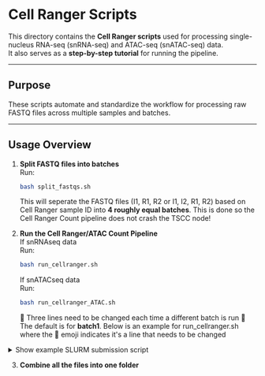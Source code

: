 # Cell Ranger Scripts

This directory contains the **Cell Ranger scripts** used for processing single-nucleus RNA-seq (snRNA-seq) and ATAC-seq (snATAC-seq) data.  
It also serves as a **step-by-step tutorial** for running the pipeline.

---

## Purpose

These scripts automate and standardize the workflow for processing raw FASTQ files across multiple samples and batches.

---

## Usage Overview

1. **Split FASTQ files into batches**  
   Run:
   ```bash
   bash split_fastqs.sh
   ```
   This will seperate the FASTQ files (I1, R1, R2 or I1, I2, R1, R2) based on Cell Ranger sample ID into **4 roughly equal batches**. This is done so the Cell Ranger Count pipeline does not crash the TSCC node!

2. **Run the Cell Ranger/ATAC Count Pipeline**  
  If snRNAseq data  
   Run:
   ```bash
   bash run_cellranger.sh
   ```
   If snATACseq data     
   Run:
   ```bash
   bash run_cellranger_ATAC.sh
   ```

   🚨 Three lines need to be changed each time a different batch is run 🚨 The default is for **batch1**. Below is an example for run_cellranger.sh where the 🚨 emoji indicates it's a line that needs to be changed

<details>
<summary> Show example SLURM submission script</summary>

  ```bash
  #!/bin/bash
  #SBATCH -N 1                   # Number of nodes
  #SBATCH -n 64                  # Number of tasks (CPU cores)
  #SBATCH -t 8-18:00:00          # Max runtime (330 hours)
  #SBATCH -p platinum            # Partition
  #SBATCH -q hcp-sds195          # QOS
  #SBATCH -A sds195              # Allocation/Account
  #SBATCH --mem=900G             # Memory per node
  #SBATCH --job-name=CR_B1       ## 🚨 CHANGE NAME
  #SBATCH --output=slurm-%j.out  # stdout
  #SBATCH --error=slurm-%j.err   # stderr
  
  # Paths (adjust if needed)
  CELLRANGER_PATH="/tscc/nfs/home/aopatel/cellranger-9.0.1"
  REF="/tscc/nfs/home/aopatel/refdata-gex-GRCh38-2024-A"
  FASTQ_DIR="batch1"  ## 🚨Change 
  OUTPUT_DIR="mtg_h5_b1" ## 🚨 Change
  MAX_PARALLEL=4
  CORES_PER_JOB=16
  MEM_PER_JOB=200
  
  export PATH="${CELLRANGER_PATH}/bin:${PATH}"
  
  mkdir -p ${OUTPUT_DIR}
  cd ${OUTPUT_DIR}
  
  SAMPLES=$(ls ../${FASTQ_DIR}/*_R1_*fastq.gz | sed -E 's|.*/(.*)_S[0-9]+_L[0-9]+_R1_.*|\1|' | sort | uniq)
  
  echo "Found $(echo $SAMPLES | wc -w) samples"
  
  count=0
  for sample in ${SAMPLES}; do
    cellranger count \
      --id=${sample} \
      --fastqs=../${FASTQ_DIR} \
      --sample=${sample} \
      --transcriptome=${REF} \
      --include-introns=true \
      --create-bam=false \
      --localcores=${CORES_PER_JOB} \
      --localmem=${MEM_PER_JOB} &
  
    ((count++))
    if ((count % MAX_PARALLEL == 0)); then
      wait
    fi
  done
  wait
  echo "All done! H5 files in ${OUTPUT_DIR}/*/outs/"
  ```
  </details> 

3. **Combine all the files into one folder**

    


